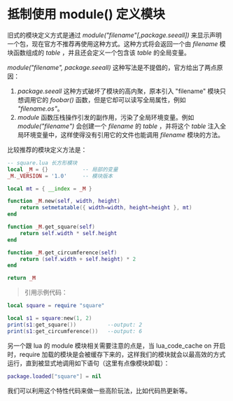 # 抵制使用 module() 定义模块

旧式的模块定义方式是通过 *module("filename"[,package.seeall])* 来显示声明一个包，现在官方不推荐再使用这种方式。这种方式将会返回一个由 *filename* 模块函数组成的 *table* ，并且还会定义一个包含该 *table* 的全局变量。

*module("filename", package.seeall)* 这种写法是不提倡的，官方给出了两点原因：

1. *package.seeall* 这种方式破坏了模块的高内聚，原本引入 "filename" 模块只想调用它的 *foobar()* 函数，但是它却可以读写全局属性，例如 *"filename.os"*。
2. *module* 函数压栈操作引发的副作用，污染了全局环境变量。例如 *module("filename")* 会创建一个 *filename* 的 *table* ，并将这个 *table* 注入全局环境变量中，这样使得没有引用它的文件也能调用 *filename* 模块的方法。

比较推荐的模块定义方法是：

```lua
-- square.lua 长方形模块
local _M = {}           -- 局部的变量
_M._VERSION = '1.0'     -- 模块版本

local mt = { __index = _M }

function _M.new(self, width, height)
    return setmetatable({ width=width, height=height }, mt)
end

function _M.get_square(self)
    return self.width * self.height
end

function _M.get_circumference(self)
    return (self.width + self.height) * 2
end

return _M
```

> 引用示例代码：

```lua
local square = require "square"

local s1 = square:new(1, 2)
print(s1:get_square())          --output: 2
print(s1:get_circumference())   --output: 6
```

另一个跟 lua 的 module 模块相关需要注意的点是，当 lua_code_cache on 开启时，require 加载的模块是会被缓存下来的，这样我们的模块就会以最高效的方式运行，直到被显式地调用如下语句（这里有点像模块卸载）：

```lua
package.loaded["square"] = nil
```

我们可以利用这个特性代码来做一些高阶玩法，比如代码热更新等。
